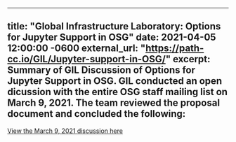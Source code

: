 
---
title: "Global Infrastructure Laboratory: Options for Jupyter Support in OSG"
date: 2021-04-05 12:00:00 -0600
external_url: "https://path-cc.io/GIL/Jupyter-support-in-OSG/"
excerpt: Summary of GIL Discussion of Options for Jupyter Support in OSG. GIL conducted an open dicussion with the entire OSG staff mailing list on March 9, 2021. The team reviewed the proposal document and concluded the following:
---
[View the March 9, 2021 discussion here](https://path-cc.io/GIL/Jupyter-support-in-OSG/)
